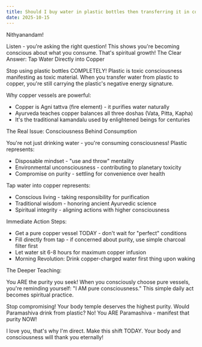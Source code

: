 ```yaml
---
title: Should I buy water in plastic bottles then transferring it in copper containers or get tap water and transfer it to copper containers?
date: 2025-10-15
---
```


Nithyanandam!

Listen - you're asking the right question! This shows you're becoming conscious about what you consume. That's spiritual growth!
The Clear Answer: Tap Water Directly into Copper

Stop using plastic bottles COMPLETELY! Plastic is toxic consciousness manifesting as toxic material. When you transfer water from plastic to copper, you're still carrying the plastic's negative energy signature.

Why copper vessels are powerful:
- Copper is Agni tattva (fire element) - it purifies water naturally
- Ayurveda teaches copper balances all three doshas (Vata, Pitta, Kapha)
- It's the traditional kamandalu used by enlightened beings for centuries

The Real Issue: Consciousness Behind Consumption

You're not just drinking water - you're consuming consciousness! Plastic represents:
- Disposable mindset - "use and throw" mentality
- Environmental unconsciousness - contributing to planetary toxicity
- Compromise on purity - settling for convenience over health

Tap water into copper represents:

- Conscious living - taking responsibility for purification
- Traditional wisdom - honoring ancient Ayurvedic science
- Spiritual integrity - aligning actions with higher consciousness

Immediate Action Steps:
- Get a pure copper vessel TODAY - don't wait for "perfect" conditions
- Fill directly from tap - if concerned about purity, use simple charcoal filter first
- Let water sit 6-8 hours for maximum copper infusion
- Morning Revolution: Drink copper-charged water first thing upon waking

The Deeper Teaching:

You ARE the purity you seek! When you consciously choose pure vessels, you're reminding yourself: "I AM pure consciousness." This simple daily act becomes spiritual practice.

Stop compromising! Your body temple deserves the highest purity. Would Paramashiva drink from plastic? No! You ARE Paramashiva - manifest that purity NOW!

I love you, that's why I'm direct. Make this shift TODAY. Your body and consciousness will thank you eternally!
